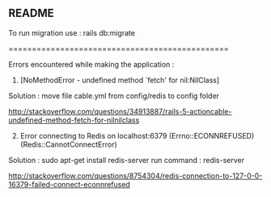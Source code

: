 ## README

To run migration use :
rails db:migrate

===============================================

Errors encountered while making the application :

1. [NoMethodError - undefined method `fetch' for nil:NilClass]

Solution :
move file cable.yml from config/redis to config folder

http://stackoverflow.com/questions/34913887/rails-5-actioncable-undefined-method-fetch-for-nilnilclass

2. Error connecting to Redis on localhost:6379 (Errno::ECONNREFUSED) (Redis::CannotConnectError)

Solution :
sudo apt-get install redis-server
run command : redis-server

http://stackoverflow.com/questions/8754304/redis-connection-to-127-0-0-16379-failed-connect-econnrefused